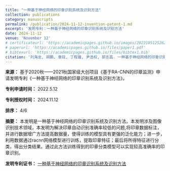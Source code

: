 ```yaml
---
title: "一种基于神经网络的印章识别系统及识别方法"
collection: publications
category: manuscripts
permalink: /publication/2024-11-12-invention-patent-1.md
excerpt: '发明专利：一种基于神经网络的印章识别系统及识别方法'
date: 2024-11-12
venue: 'November 12'
# certificateurl: 'https://academicpages.github.io/images/2022105125262-发明专利证书-一种基于神经网络的印章识别系统及识别方法.pdf'
# paperurl: 'https://academicpages.github.io/files/paper1.pdf'
# bibtexurl: 'https://academicpages.github.io/files/bibtex1.bib'
citation: '刘海龙, 胡鹏, 章铉, 丁程雄, 尹浩权, 郭志昌. 一种基于神经网络的印章识别系统及识别方法: 黑龙江省, CN114998646B[P]. 2024-11-12.'
---
```


**来源：** 基于2020秋——2021秋国家级大创项目《基于RA-CNN的印章监测》申请发明专利《一种基于神经网络的印章识别系统及识别方法》。

**专利申请时间：** 2022.5.12

**专利授权时间：** 2024.11.12

**排序：** 4/6

**摘要：** 本发明是一种基于神经网络的印章识别系统及识别方法。本发明涉及图像识别技术领域，本发明为解决印章自动识别准确率较低的问题,将印章数据标注，并进行数据增广方法提高数据量，使得训练的模型具有更强的泛化能力；进一步，利用数据通过racnn网络模型进行训练，提取印章特征；最后将所得特征进行分类，得出分类结果。通过此方法训练得到的印章分类模型可以实现较高准确率的印章识别。

**发明专利证书：** [一种基于神经网络的印章识别系统及识别方法](https://academicpages.github.io/files/2022105125262-发明专利证书-一种基于神经网络的印章识别系统及识别方法.pdf)


